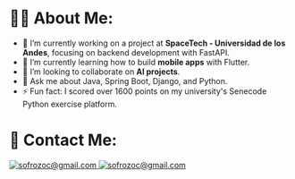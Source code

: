
# 👩‍💻 About Me:
- 🔭 I’m currently working on a project at **SpaceTech - Universidad de los Andes**, focusing on backend development with FastAPI.
- 🌱 I’m currently learning how to build **mobile apps** with Flutter.
- 👯 I’m looking to collaborate on **AI projects**.
- 💬 Ask me about Java, Spring Boot, Django, and Python.
- ⚡ Fun fact: I scored over 1600 points on my university's Senecode Python exercise platform.

# 📲 Contact Me:

<a href="mailto:sofrozoc@gmail.com" target="_blank">
<img src="https://img.shields.io/badge/Microsoft_Outlook-0078D4?style=for-the-badge&logo=microsoft-outlook&logoColor=white" alt=sofrozoc@gmail.com mail style="margin-bottom: 5px;" />
</a>
<a href="mailto:sofrozoc@gmail.com" target="_blank">
<img src="https://img.shields.io/badge/Gmail-D14836?style=for-the-badge&logo=gmail&logoColor=white" alt=sofrozoc@gmail.com mail style="margin-bottom: 5px;" />
</a>
